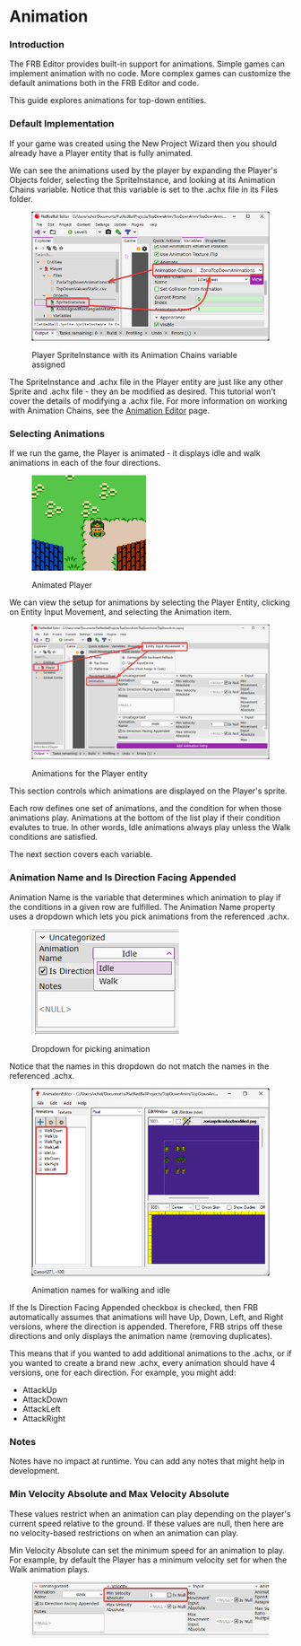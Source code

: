 # Animation

### Introduction

The FRB Editor provides built-in support for animations. Simple games can implement animation with no code. More complex games can customize the default animations both in the FRB Editor and code.

This guide explores animations for top-down entities.

### Default Implementation

If your game was created using the New Project Wizard then you should already have a Player entity that is fully animated.

We can see the animations used by the player by expanding the Player's Objects folder, selecting the SpriteInstance, and looking at its Animation Chains variable. Notice that this variable is set to the .achx file in its Files folder.

<figure><img src="../../.gitbook/assets/20_07 55 33.png" alt=""><figcaption><p>Player SpriteInstance with its Animation Chains variable assigned</p></figcaption></figure>

The SpriteInstance and .achx file in the Player entity are just like any other Sprite and .achx file - they an be modified as desired. This tutorial won't cover the details of modifying a .achx file. For more information on working with Animation Chains, see the [Animation Editor](../../glue-gluevault-component-pages-animationeditor-plugin/) page.

### Selecting Animations

If we run the game, the Player is animated - it displays idle and walk animations in each of the four directions.

<figure><img src="../../.gitbook/assets/20_08 00 56.gif" alt=""><figcaption><p>Animated Player</p></figcaption></figure>

We can view the setup for animations by selecting the Player Entity, clicking on Entity Input Movement, and selecting the Animation item.

<figure><img src="../../.gitbook/assets/20_08 31 09.png" alt=""><figcaption><p>Animations for the Player entity</p></figcaption></figure>

This section controls which animations are displayed on the Player's sprite.

Each row defines one set of animations, and the condition for when those animations play. Animations at the bottom of the list play if their condition evalutes to true. In other words, Idle animations always play unless the Walk conditions are satisfied.&#x20;

The next section covers each variable.

### Animation Name and Is Direction Facing Appended

Animation Name is the variable that determines which animation to play if the conditions in a given row are fulfilled. The Animation Name property uses a dropdown which lets you pick animations from the referenced .achx.

<figure><img src="../../.gitbook/assets/20_08 47 07.png" alt=""><figcaption><p>Dropdown for picking animation</p></figcaption></figure>

Notice that the names in this dropdown do not match the names in the referenced .achx.

<figure><img src="../../.gitbook/assets/20_08 48 20.png" alt=""><figcaption><p>Animation names for walking and idle</p></figcaption></figure>

If the Is Direction Facing Appended checkbox is checked, then FRB automatically assumes that animations will have Up, Down, Left, and Right versions, where the direction is appended. Therefore, FRB strips off these directions and only displays the animation name (removing duplicates).

This means that if you wanted to add additional animations to the .achx, or if you wanted to create a brand new .achx, every animation should have 4 versions, one for each direction. For example, you might add:

* AttackUp
* AttackDown
* AttackLeft
* AttackRight

### Notes

Notes have no impact at runtime. You can add any notes that might help in development.

### Min Velocity Absolute and Max Velocity Absolute

These values restrict when an animation can play depending on the player's current speed relative to the ground. If these values are null, then here are no velocity-based restrictions on when an animation can play.

Min Velocity Absolute can set the minimum speed for an animation to play. For example, by default the Player has a minimum velocity set for when the Walk animation plays.

<figure><img src="../../.gitbook/assets/image.png" alt=""><figcaption></figcaption></figure>

